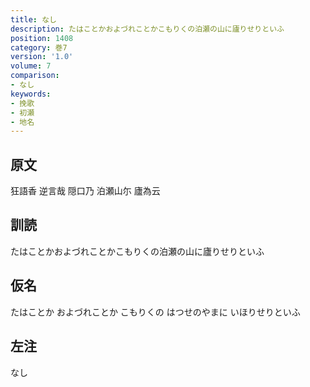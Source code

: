 ```yaml
---
title: なし
description: たはことかおよづれことかこもりくの泊瀬の山に廬りせりといふ
position: 1408
category: 巻7
version: '1.0'
volume: 7
comparison:
- なし
keywords:
- 挽歌
- 初瀬
- 地名
---
```


## 原文

狂語香 逆言哉 隠口乃 泊瀬山尓 廬為云

## 訓読

たはことかおよづれことかこもりくの泊瀬の山に廬りせりといふ

## 仮名

たはことか およづれことか こもりくの はつせのやまに いほりせりといふ

## 左注

なし
